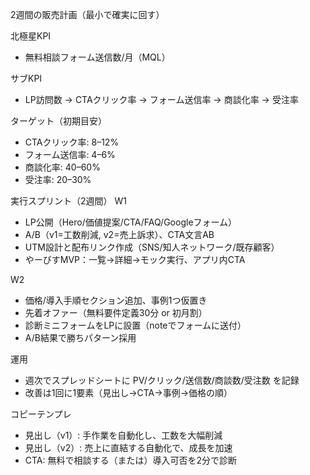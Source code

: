 2週間の販売計画（最小で確実に回す）

北極星KPI
- 無料相談フォーム送信数/月（MQL）

サブKPI
- LP訪問数 → CTAクリック率 → フォーム送信率 → 商談化率 → 受注率

ターゲット（初期目安）
- CTAクリック率: 8–12%
- フォーム送信率: 4–6%
- 商談化率: 40–60%
- 受注率: 20–30%

実行スプリント（2週間）
W1
- LP公開（Hero/価値提案/CTA/FAQ/Googleフォーム）
- A/B（v1=工数削減, v2=売上訴求）、CTA文言AB
- UTM設計と配布リンク作成（SNS/知人ネットワーク/既存顧客）
- やーびすMVP：一覧→詳細→モック実行、アプリ内CTA

W2
- 価格/導入手順セクション追加、事例1つ仮置き
- 先着オファー（無料要件定義30分 or 初月割）
- 診断ミニフォームをLPに設置（noteでフォームに送付）
- A/B結果で勝ちパターン採用

運用
- 週次でスプレッドシートに PV/クリック/送信数/商談数/受注数 を記録
- 改善は1回に1要素（見出し→CTA→事例→価格の順）

コピーテンプレ
- 見出し（v1）: 手作業を自動化し、工数を大幅削減
- 見出し（v2）: 売上に直結する自動化で、成長を加速
- CTA: 無料で相談する（または）導入可否を2分で診断


